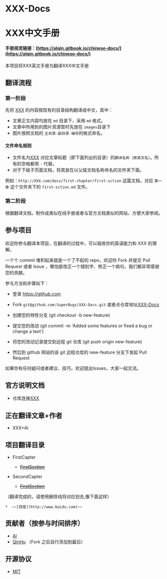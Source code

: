 # XXX-Docs
XXX中文手册
===============

#### 手册阅览链接：[https://alqin.gitbook.io/chinese-docs/](https://alqin.gitbook.io/chinese-docs/)

本项目将XXX英文手册为翻译XXX中文手册

## 翻译流程

### 第一阶段

先将 [XXX](http://www.baidu.com) 的内容按现有的目录结构翻译成中文，其中：

- 文章正文内容均放在 `md` 目录下，采用 `md` 格式。
- 文章中所用到的图片资源暂时先放在 `images`目录下
- 图片按照文档的 `主目录-副目录-编号`的格式命名。

#### 文件命名规则

- 文件名为[XXX](http://www.baidu.com) 对应文章标题（即下面列出的目录）的`翻译名称（原英文名）`。所有的空格都用 `-` 代替。
- 对于下级子页面文档，将其放在以父级文档名称命名的文件夹下面。

例如：`http://XXX.com/docs/first-chapter/first-sction` 这篇文档，对应 `第一章` 这个文件夹下的 `first-sction.md` 文件。

### 第二阶段

根据翻译文档，制作成类似在线手册或者与官方文档类似的网站，方便大家参阅。

## 参与项目

欢迎你参与翻译本项目，在翻译的过程中，可以锻炼你的英语能力和 XXX 的理解。

一个个 commit 堆积起来就是一个了不起的 repo，欢迎你 Fork 并提交 Pull Request 或者 Issue ，哪怕是改正一个错别字、修正一个病句，我们都非常感谢您的贡献。

参与方法和步骤如下：

* 登录 https://github.com

* Fork `git@github.com:SuperBugs/XXX-Docs.git` 或者点仓库地址[XXX-Docs](http://www.baidu.com)

* 创建您的特性分支 (git checkout -b new-feature)

* 提交您的改动 (git commit -m 'Added some features or fixed a bug or change a text')

* 将您的改动记录提交到远程 git 仓库 (git push origin new-feature)

* 然后到 github 网站的该 git 远程仓库的 new-feature 分支下发起 Pull Request

如果你有任何疑问或者建议、技巧，欢迎提出Issues，大家一起交流。

## 官方说明文档

* 仓库连接[XXX](http://www.baidu.com)

## 正在翻译文章+作者

* XXX+Al

## 项目翻译目录


* FirstCapter
  * ~~[FirstSection](http://www.baidu.com)~~

* SecondCapter
  * ~~[FirstSection](http://www.baidu.com)~~

（翻译完成的，请使用删除线将对应划去,像下面这样）

    *  ~~[百度](http://www.baidu.com)~~

## 贡献者（按参与时间排序）

- [Al](https://github.com/SuperBugs)
- [QinHu](https://www.baidu.com)
（Fork 之后自行添加到最后）
## 开源协议

 - [MIT](LICENSE)